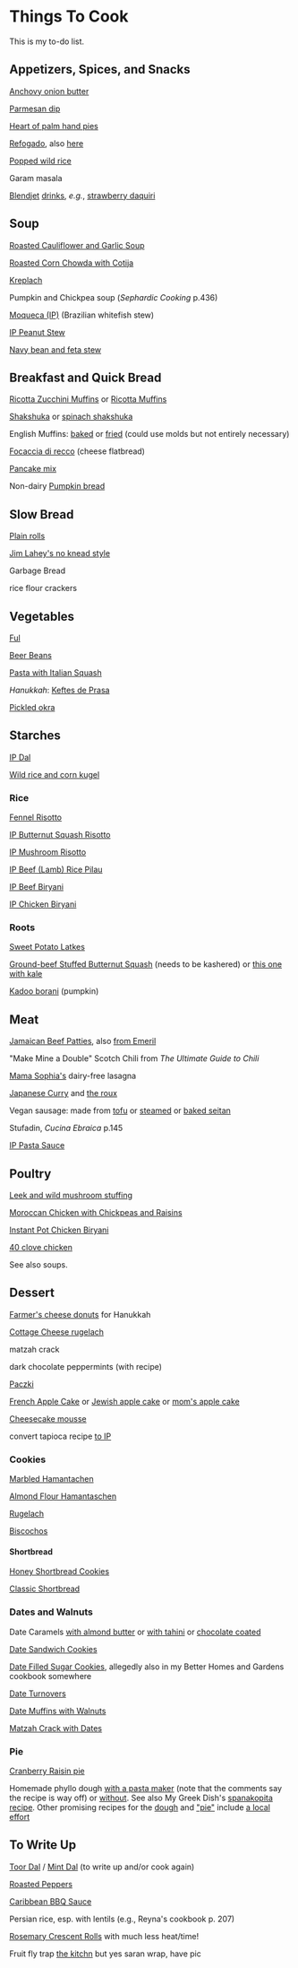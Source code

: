 # Things To Cook

This is my to-do list.


## Appetizers, Spices, and Snacks

[Anchovy onion butter](http://food52.com/recipes/26778-anchovy-onion-butter)

[Parmesan dip](https://www.thekitchn.com/entertaining-recipe-creamy-parmesan-dip-recipes-from-the-kitchn-187441)

[Heart of palm hand pies](https://www.iheartbrazil.com/hearts-of-palm-hand-pies/)

[Refogado](https://braziliankitchenabroad.com/brazilian-sofrito/), also [here](https://www.iheartbrazil.com/brazilian-sofrito-recipe/)

[Popped wild rice](https://jamiegeller.com/recipes/popped-wild-rice/)

Garam masala

[Blendjet](https://www.epicurious.com/recipes-menus/11-frozen-blender-cocktails-gallery) [drinks](https://www.guysgab.com/step-up-your-frozen-drink-game-with-the-blendjet-2-portable-blender/), *e.g.*, [strawberry daquiri](https://www.food.com/recipe/strawberry-daiquiri-smoothie-alcoholic-423850)

## Soup

[Roasted Cauliflower and Garlic Soup](http://cookingwithcurls.com/2017/01/09/roasted-cauliflower-garlic-soup/)

[Roasted Corn Chowda with Cotija](https://smittenkitchen.com/2017/08/corn-chowder-with-chile-lime-and-cotija/)

[Kreplach](https://www.epicurious.com/recipes/food/views/kreplach-236219)

Pumpkin and Chickpea soup (_Sephardic Cooking_ p.436)

[Moqueca (IP)](https://twosleevers.com/brazilian-moqueca/) (Brazilian whitefish stew)

[IP Peanut Stew](https://www.paintthekitchenred.com/instant-pot-african-peanut-stew/)

[Navy bean and feta stew](https://www.epicurious.com/recipes/food/views/navy-bean-escarole-stew-with-feta-and-olives)

## Breakfast and Quick Bread

[Ricotta Zucchini Muffins](http://www.tasteofbeirut.com/savory-zucchini-and-ricotta-muffins/) or [Ricotta Muffins](https://cafefernando.com/ricotta-and-basil-muffins/)

[Shakshuka](https://toriavey.com/toris-kitchen/shakshuka/) or [spinach shakshuka](https://www.epicurious.com/recipes/food/views/spinach-shakshuka)

English Muffins: [baked](http://www.artisanbreadinfive.com/2009/01/25/the-easiest-and-tastiest-homemade-english-muffins) or [fried](http://www.artisanbreadinfive.com/2013/11/01/english-muffins-on-the-stove-top-with-gold-medal-flour-and-red-star-yeast#more-6412) (could use molds but not entirely necessary)

[Focaccia di recco](https://www.sugarsaltmagic.com/focaccia-di-recco/) (cheese flatbread)

[Pancake mix](https://www.simplyrecipes.com/recipes/homemade_pancake_mix/)

Non-dairy [Pumpkin bread](https://www.kingarthurbaking.com/recipes/easy-pumpkin-bread-recipe)

## Slow Bread

[Plain rolls](http://web.archive.org/web/20210805145235/https://krausnickitchen.com/2012/01/18/no-knead-dinner-rolls-artisan-bread-in-five-minutes-a-day/)

[Jim Lahey's no knead style](http://cooking.nytimes.com/recipes/11376-no-knead-bread)

Garbage Bread

rice flour crackers


## Vegetables

[Ful](http://web.archive.org/web/20161109062629/http://www.atasmanian.cooking/blog/2015/3/5/a-fool-for-ful)

[Beer Beans](https://www.markbittman.com/recipes-1/beer-glazed-black-beans)

[Pasta with Italian Squash](https://2sistersrecipes.com/pasta-with-italian-squash-or-calabaza/)

*Hanukkah*: [Keftes de Prasa](https://www.reddit.com/r/JewishCooking/comments/r5bkvs/made_keftes_de_prasa_for_hannukah_instead_of/)

[Pickled okra](https://www.thespruceeats.com/pickled-okra-recipe-p2-2216859)

## Starches

[IP Dal](https://www.bonappetit.com/story/instant-pot-dal-formula)

[Wild rice and corn kugel](https://jamiegeller.com/recipes/corn-and-wild-rice-kugel/)

### Rice

[Fennel Risotto](http://cooking.nytimes.com/recipes/1016978-caramelized-onion-and-fennel-risotto)

[IP Butternut Squash Risotto](https://theforkedspoon.com/wprm_print/49655/)

[IP Mushroom Risotto](https://www.seriouseats.com/pressure-cooker-mushroom-risotto-recipe)

[IP Beef (Lamb) Rice Pilau](https://instantpoteats.com/instant-pot-rice-pilaf-ground-lamb-figs-almonds/)

[IP Beef Biryani](https://myheartbeets.com/instant-pot-keema-biryani-keema-pulao/)

[IP Chicken Biryani](https://ministryofcurry.com/chicken-biryani-instant-pot/#recipe)

###  Roots

[Sweet Potato Latkes](https://www.epicurious.com/recipes/food/views/sweet-potato-latkes-105919)

[Ground-beef Stuffed Butternut Squash](https://www.allrecipes.com/recipe/279378/ground-beef-stuffed-butternut-squash/) (needs to be kashered) or [this one with kale](https://eatthegains.com/kale-beef-stuffed-butternut-squash/)

[Kadoo borani](https://afghancooks.com/kadoo-borani-sauteed-pumpkin/) (pumpkin)

## Meat

[Jamaican Beef Patties](http://www.mylifeasamrs.com/2010/09/jamaican-beef-patties.html), also [from Emeril](http://www.foodnetwork.com/recipes/emeril-lagasse/jamaican-meat-patties-recipe.html)

"Make Mine a Double" Scotch Chili from _The Ultimate Guide to Chili_

[Mama Sophia's](https://sophiaroe.wordpress.com/2015/02/11/recipe-mama-sophias-dairy-free-lasagna/) dairy-free lasagna

[Japanese Curry](https://www.justonecookbook.com/japanese-beef-curry/) and [the roux](https://www.justonecookbook.com/how-to-make-curry-roux/)

Vegan sausage: made from [tofu](https://minimalistbaker.com/vegan-pepperoni/) or [steamed](https://itdoesnttastelikechicken.com/easy-vegan-seitan-pepperoni/) or [baked seitan](https://www.noracooks.com/vegan-pepperoni/)

Stufadin, _Cucina Ebraica_ p.145

[IP Pasta Sauce](https://www.pressurecookrecipes.com/instant-pot-spaghetti-sauce/)

## Poultry

[Leek and wild mushroom stuffing](https://www.epicurious.com/recipes/food/views/leek-and-wild-mushroom-stuffing-107292)

[Moroccan Chicken with Chickpeas and Raisins](https://www.thespruceeats.com/chicken-tagine-with-chickpeas-and-raisins-2394713)

[Instant Pot Chicken Biryani](http://www.thasneen.com/cooking/express-biryani-instant-pot-chicken-biryani/)

[40 clove chicken](https://www.foodnetwork.com/recipes/alton-brown/40-cloves-and-a-chicken-recipe-1910661)

See also soups.

## Dessert

[Farmer's cheese donuts](https://momsdish.com/recipe/203/farmers-cheese-doughnuts) for Hanukkah

[Cottage Cheese rugelach](https://oukosher.org/blog/kosher-trends/kosher-cottage-cheese/)

matzah crack

dark chocolate peppermints (with recipe)

[Paczki](https://www.seasonsandsuppers.ca/polish-paczki-donuts-recipe/)

[French Apple Cake](https://12tomatoes.com/easy-french-apple-cake/) or [Jewish apple cake](https://www.thespruceeats.com/kosher-apple-cake-2121494) or [mom's apple cake](https://smittenkitchen.com/2008/09/moms-apple-cake/)

[Cheesecake mousse](https://inthewildheartkitchen.com/2023/05/24/no-bake-cheesecake-mousse/)

convert tapioca recipe [to IP](https://www.cooksmarts.com/articles/instant-pot-cooking-times-pdf/)

### Cookies

[Marbled Hamantachen](https://smittenkitchen.com/2021/02/marbled-cheesecake-hamantaschen/#comment-1931148)

[Almond Flour Hamantaschen](https://www.kosher.com/recipe/gluten-free-hamantaschen-1242)

[Rugelach](https://www.reddit.com/r/JewishCooking/comments/k5rzrs/made_rugelach_with_the_kids_grandma_goldies_recipe/)

[Biscochos](https://www.bostonjewishmusic.org/biscochos)

#### Shortbread

[Honey Shortbread Cookies](http://www.thecrepesofwrath.com/2013/02/20/honey-shortbread-cookies/)

[Classic Shortbread](https://www.thespruceeats.com/classic-shortbread-recipe-3052187)

### Dates and Walnuts

Date Caramels [with almond butter](https://www.thekitchn.com/how-to-make-vegan-caramels-244025) or [with tahini](https://www.thekitchn.com/recipe-salted-tahini-date-caramels-recipes-from-the-kitchn-195828) or [chocolate coated](https://empoweredsustenance.com/date-caramels/)

[Date Sandwich Cookies](https://www.tasteofhome.com/recipes/date-filled-sandwich-cookies/)

[Date Filled Sugar Cookies](https://ohmysugarhigh.com/soft-and-chewy-date-filled-sugar-cookies/), allegedly also in my Better Homes and Gardens cookbook somewhere

[Date Turnovers](https://www.thespruceeats.com/date-turnovers-3056099)

[Date Muffins with Walnuts](https://www.thespruceeats.com/date-muffins-3056143)

[Matzah Crack with Dates](https://jessicasepel.com/healthy-chocolate-caramel-matzo-slice/)

### Pie

[Cranberry Raisin pie](https://www.afamilyfeast.com/cranberry-raisin-pie/)

Homemade phyllo dough [with a pasta maker](https://www.thespruceeats.com/homemade-phyllo-dough-1705600) (note that the comments say the recipe is way off) or [without](https://www.mygreekdish.com/recipe/easy-homemade-phyllo-recipe-beginners/).  See also My Greek Dish's [spanakopita recipe](https://www.mygreekdish.com/recipe/traditional-greek-spinach-pie-spanakopita-recipe-with-homemade-phyllo/).  Other promising recipes for the [dough](https://deliciousfromscratch.com/filo-dough-recipe/) and ["pie"](https://deliciousfromscratch.com/spinach-feta-pie-recipe/) include [a local effort](https://thegarumfactory.net/2020/03/27/saloniki-spanakopita/)

## To Write Up

[Toor Dal](http://chilliandmint.com/2013/12/02/indian-toor-dal-one-of-my-absolute-favourites/) / [Mint Dal](http://www.vegrecipesofindia.com/pudina-moong-dal/) (to write up and/or cook again)

[Roasted Peppers](http://toriavey.com/how-to/2010/02/roasted-bell-peppers/)

[Caribbean BBQ Sauce](http://web.archive.org/web/20150915063423/http://forums.gardenweb.com/discussions/2098748/first-scotch-bonnets-what-sauce-recipes-can-i-make)

Persian rice, esp. with lentils (e.g., Reyna's cookbook p. 207)

[Rosemary Crescent Rolls](http://www.artisanbreadinfive.com/2011/09/21/rosemary-crescent-rolls#more-3285) with much less heat/time!

Fruit fly trap [the kitchn](https://www.thekitchn.com/diy-fruit-fly-traps-22942130) but yes saran wrap, have pic
